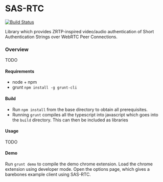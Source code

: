 SAS-RTC
=========

[![Build Status](https://travis-ci.org/uProxy/socks-rtc.png?branch=master)](https://travis-ci.org/uProxy/sas-rtc)

Library which provides ZRTP-inspired video/audio authentication of Short
Authentication Strings over WebRTC Peer Connections.

### Overview

TODO

#### Requirements

- node + npm
- grunt `npm install -g grunt-cli`

#### Build

- Run `npm install` from the base directory to obtain all prerequisites.
- Running `grunt` compiles all the typescript into javascript which goes into
  the `build` directory. This can then be included as libraries

#### Usage

TODO

#### Demo

Run `grunt demo` to compile the demo chrome extension. Load the chrome extension
using developer mode. Open the options page, which gives a barebones example
client using SAS-RTC.
